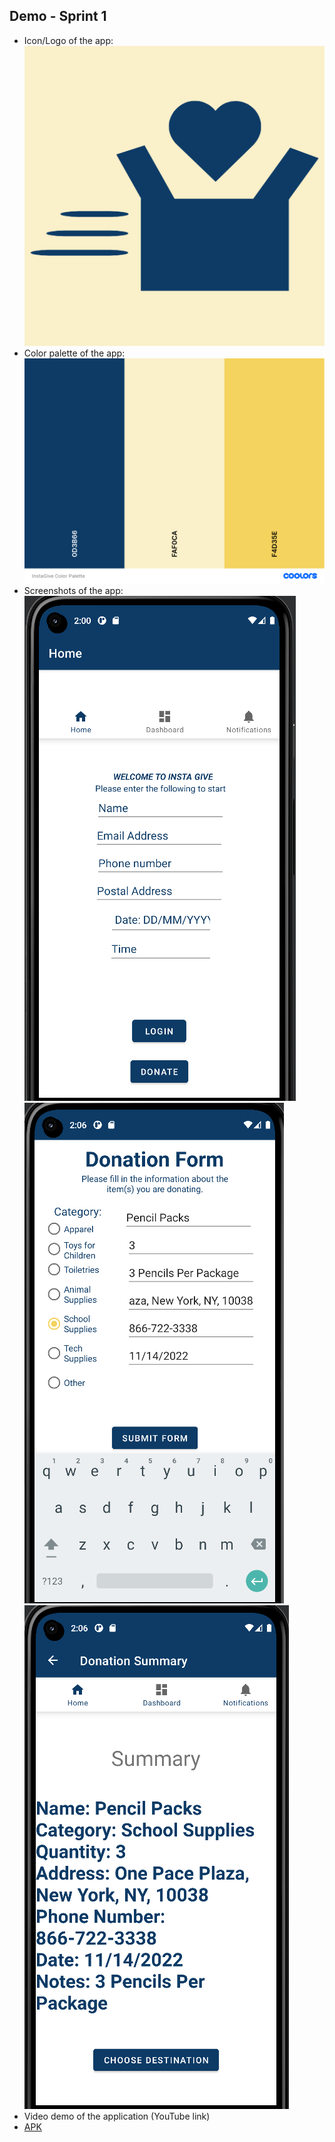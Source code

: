 ## Demo - Sprint 1

*	Icon/Logo of the app:  
![InstaGive Logo](InstaGive_Logo.png)
* Color palette of the app:  
![InstaGive Color Palette](InstaGive_Color_Palette.png)
*	Screenshots of the app:  
![InstaGive Screenshot 1](image1_Sprint1.png)
![InstaGive Screenshot 2](image2_Sprint1.png)
![InstaGive Screenshot 3](image3_Sprint1.png)
*	Video demo of the application (YouTube link)
*	[APK](InstaGive.apk)
